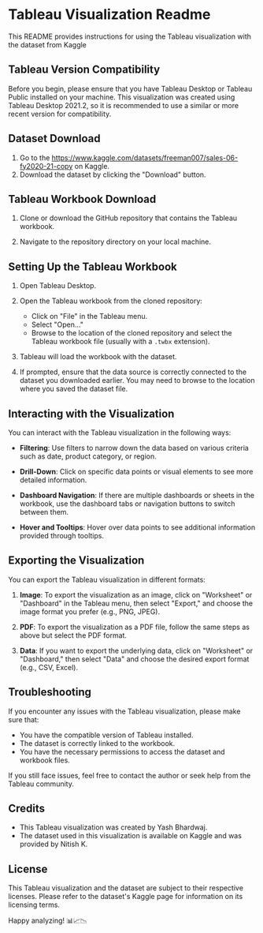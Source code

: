 # Tableau Visualization Readme

This README provides instructions for using the Tableau visualization with the dataset from Kaggle

## Tableau Version Compatibility

Before you begin, please ensure that you have Tableau Desktop or Tableau Public installed on your machine. This visualization was created using Tableau Desktop 2021.2, so it is recommended to use a similar or more recent version for compatibility.

## Dataset Download

1. Go to the https://www.kaggle.com/datasets/freeman007/sales-06-fy2020-21-copy on Kaggle.
2. Download the dataset by clicking the "Download" button.

## Tableau Workbook Download

1. Clone or download the GitHub repository that contains the Tableau workbook.

2. Navigate to the repository directory on your local machine.

## Setting Up the Tableau Workbook

1. Open Tableau Desktop.

2. Open the Tableau workbook from the cloned repository:

   - Click on "File" in the Tableau menu.
   - Select "Open..."
   - Browse to the location of the cloned repository and select the Tableau workbook file (usually with a `.twbx` extension).

3. Tableau will load the workbook with the dataset.

4. If prompted, ensure that the data source is correctly connected to the dataset you downloaded earlier. You may need to browse to the location where you saved the dataset file.

## Interacting with the Visualization

You can interact with the Tableau visualization in the following ways:

- **Filtering**: Use filters to narrow down the data based on various criteria such as date, product category, or region.

- **Drill-Down**: Click on specific data points or visual elements to see more detailed information.

- **Dashboard Navigation**: If there are multiple dashboards or sheets in the workbook, use the dashboard tabs or navigation buttons to switch between them.

- **Hover and Tooltips**: Hover over data points to see additional information provided through tooltips.

## Exporting the Visualization

You can export the Tableau visualization in different formats:

1. **Image**: To export the visualization as an image, click on "Worksheet" or "Dashboard" in the Tableau menu, then select "Export," and choose the image format you prefer (e.g., PNG, JPEG).

2. **PDF**: To export the visualization as a PDF file, follow the same steps as above but select the PDF format.

3. **Data**: If you want to export the underlying data, click on "Worksheet" or "Dashboard," then select "Data" and choose the desired export format (e.g., CSV, Excel).

## Troubleshooting

If you encounter any issues with the Tableau visualization, please make sure that:

- You have the compatible version of Tableau installed.
- The dataset is correctly linked to the workbook.
- You have the necessary permissions to access the dataset and workbook files.

If you still face issues, feel free to contact the author or seek help from the Tableau community.

## Credits

- This Tableau visualization was created by Yash Bhardwaj.
- The dataset used in this visualization is available on Kaggle and was provided by Nitish K.

## License

This Tableau visualization and the dataset are subject to their respective licenses. Please refer to the dataset's Kaggle page for information on its licensing terms.

Happy analyzing! 📊📈📉
